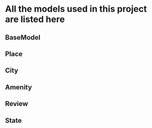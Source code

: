# All the models used in this project are listed here

## BaseModel

## Place

## City

## Amenity

## Review

## State
